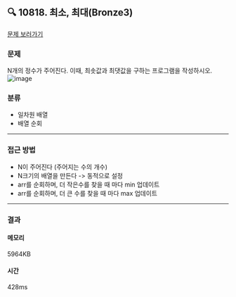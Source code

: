 ## 🔍 10818. 최소, 최대(Bronze3)
[문제 보러가기](https://www.acmicpc.net/problem/10818)
### 문제
N개의 정수가 주어진다. 이때, 최솟값과 최댓값을 구하는 프로그램을 작성하시오.
![image](https://github.com/user-attachments/assets/cb03b1a2-90dc-4f63-9ec5-e4d5ab675696)

### 분류
- 일차원 배열
- 배열 순회
---
### 접근 방법
- N이 주어진다 (주어지는 수의 개수)
- N크기의 배열을 만든다 -> 동적으로 설정
- arr를 순회하며, 더 작은수를 찾을 때 마다 min 업데이트
- arr를 순회하며, 더 큰 수를 찾을 때 마다 max 업데이트
---
### 결과
#### 메모리
5964KB
#### 시간
428ms
